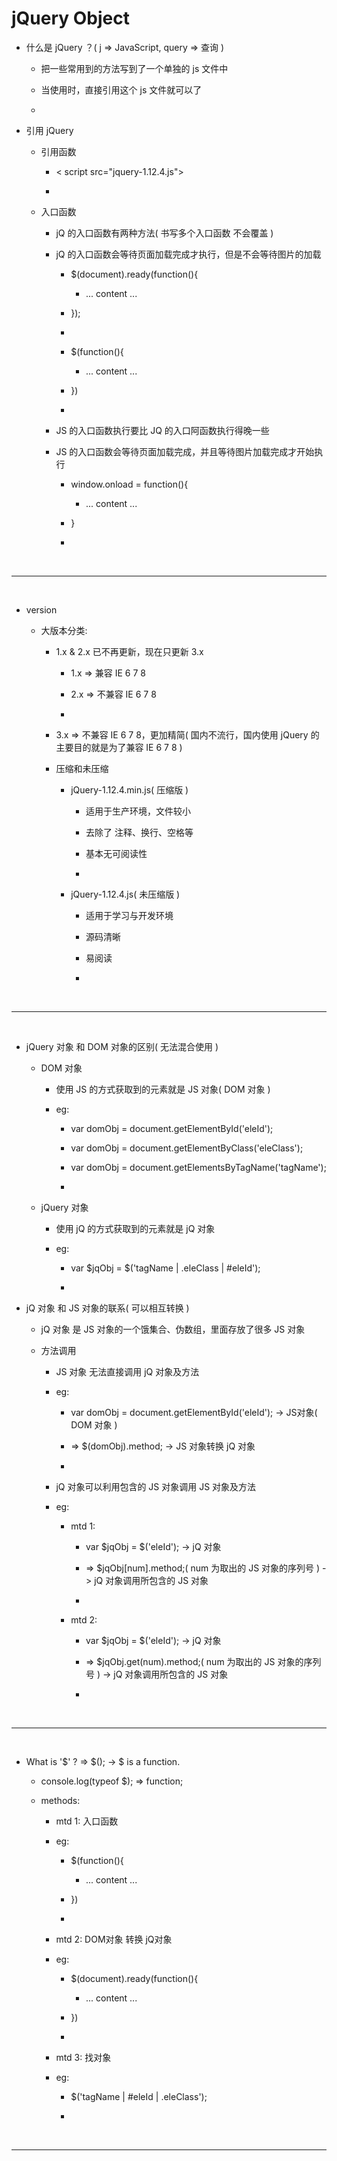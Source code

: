 <h1 id="#">jQuery Object</h1>

* 什么是 jQuery ？( j => JavaScript, query => 查询 )

    * 把一些常用到的方法写到了一个单独的 js 文件中
    
    * 当使用时，直接引用这个 js 文件就可以了
    
    * 

* 引用 jQuery

    * 引用函数
    
        * < script src="jquery-1.12.4.js"></script>

        * 
    
    * 入口函数
    
        * jQ 的入口函数有两种方法( 书写多个入口函数 不会覆盖 )
        
        * jQ 的入口函数会等待页面加载完成才执行，但是不会等待图片的加载
    
            * $(document).ready(function(){
             
                * ... content ... 
                
            * });
            
            * 
    
            * $(function(){
            
                * ... content ...
            
            * })
            
            * 
            
        * JS 的入口函数执行要比 JQ 的入口阿函数执行得晚一些
        
        * JS 的入口函数会等待页面加载完成，并且等待图片加载完成才开始执行
        
            * window.onload = function(){
            
                * ... content ...
    
            * }
            
            * 
            


<br/>
<hr/>
<br/>


    
* version

    * 大版本分类: 
    
        * 1.x & 2.x 已不再更新，现在只更新 3.x
    
            * 1.x => 兼容 IE 6 7 8
            
            * 2.x => 不兼容 IE 6 7 8
            
            * 
        
        * 3.x => 不兼容 IE 6 7 8，更加精简( 国内不流行，国内使用 jQuery 的主要目的就是为了兼容 IE 6 7 8 )
        
        * 压缩和未压缩
        
            * jQuery-1.12.4.min.js( 压缩版 )
            
                * 适用于生产环境，文件较小
                
                * 去除了 注释、换行、空格等
                
                * 基本无可阅读性
                
                * 
            
            * jQuery-1.12.4.js( 未压缩版 )
            
                * 适用于学习与开发环境
                
                * 源码清晰
                
                * 易阅读
                
                * 
                
            

<br/>
<hr/>
<br/>


                
* jQuery 对象 和 DOM 对象的区别( 无法混合使用 )

    * DOM 对象
    
        * 使用 JS 的方式获取到的元素就是 JS 对象( DOM 对象 )
        
        * eg: 
        
            * var domObj = document.getElementById('eleId');

            * var domObj = document.getElementByClass('eleClass');

            * var domObj = document.getElementsByTagName('tagName');
            
            * 

    * jQuery 对象
    
        * 使用 jQ 的方式获取到的元素就是 jQ 对象
        
        * eg: 
        
            * var $jqObj = $('tagName | .eleClass | #eleId');
            
            * 

* jQ 对象 和 JS 对象的联系( 可以相互转换 )

    * jQ 对象 是 JS 对象的一个饿集合、伪数组，里面存放了很多 JS 对象
    
    * 方法调用

        * JS 对象 无法直接调用 jQ 对象及方法
        
        * eg: 
        
            * var domObj = document.getElementById('eleId'); -> JS对象( DOM 对象 )
            
            * => $(domObj).method; -> JS 对象转换 jQ 对象

            * 
            
        * jQ 对象可以利用包含的 JS 对象调用 JS 对象及方法
        
        * eg: 
        
            * mtd 1:
            
                * var $jqObj = $('eleId'); -> jQ 对象
    
                * => $jqObj[num].method;( num 为取出的 JS 对象的序列号 ) -> jQ 对象调用所包含的 JS 对象
                
                * 
            
            * mtd 2:
            
                * var $jqObj = $('eleId'); -> jQ 对象
                
                * => $jqObj.get(num).method;( num 为取出的 JS 对象的序列号 ) -> jQ 对象调用所包含的 JS 对象
                
                * 
            
            

<br/>
<hr/>
<br/>


    
* What is '$' ? => $(); -> $ is a function.

    * console.log(typeof $); => function;
    
    * methods:
    
        * mtd 1: 入口函数 
        
        * eg: 
        
            * $(function(){
            
                * ... content ...
            
            * })
            
            * 
        
        * mtd 2: DOM对象 转换 jQ对象
        
        * eg:
        
            * $(document).ready(function(){
            
                * ... content ...
            
            * })
            
            * 
        
        * mtd 3: 找对象
        
        * eg: 
        
            * $('tagName | #eleId | .eleClass');
            
            * 
            
            

<br/>
<hr/>
<br/>


            




























































                
        
        